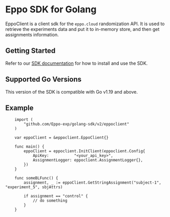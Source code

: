 # Eppo SDK for Golang

EppoClient is a client sdk for the `eppo.cloud` randomization API.
It is used to retrieve the experiments data and put it to in-memory store, and then get assignments information.

## Getting Started

Refer to our [SDK documentation](https://docs.geteppo.com/feature-flags/sdks/server-sdks/go) for how to install and use the SDK.

## Supported Go Versions
This version of the SDK is compatible with Go v1.19 and above.

## Example


```
	import (
		"github.com/Eppo-exp/golang-sdk/v2/eppoclient"
	)

	var eppoClient = &eppoclient.EppoClient{}

	func main() {
		eppoClient = eppoclient.InitClient(eppoclient.Config{
			ApiKey:           "<your_api_key>",
			AssignmentLogger: eppoclient.AssignmentLogger{},
		})
	}

	func someBLFunc() {
		assignment, _ := eppoClient.GetStringAssignment("subject-1", "experiment_5", sbjAttrs)

		if assignment == "control" {
			// do something
		}
	}
```
